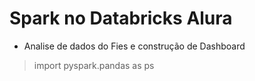 # Spark no Databricks Alura

- Analise de dados do Fies e construção de Dashboard 

>
> import pyspark.pandas as ps
> 